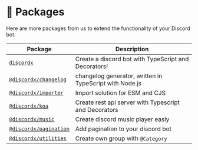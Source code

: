 # 🧮 Packages

Here are more packages from us to extend the functionality of your Discord bot.

| Package                                             | Description                                             |
| --------------------------------------------------- | ------------------------------------------------------- |
| [`discordx`](/docs/packages/discordx)               | Create a discord bot with TypeScript and Decorators!    |
| [`@discordx/changelog`](/docs/packages/changelog)   | changelog generator, written in TypeScript with Node.js |
| [`@discordx/importer`](/docs/packages/importer)     | Import solution for ESM and CJS                         |
| [`@discordx/koa`](/docs/packages/koa)               | Create rest api server with Typescript and Decorators   |
| [`@discordx/music`](/docs/packages/music)           | Create discord music player easly                       |
| [`@discordx/pagination`](/docs/packages/pagination) | Add pagination to your discord bot                      |
| [`@discordx/utilities`](/docs/packages/utilities)   | Create own group with `@Category`                       |
